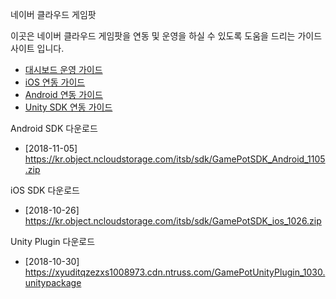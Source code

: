 네이버 클라우드 게임팟


이곳은 네이버 클라우드 게임팟을 연동 및 운영을 하실 수 있도록 도움을 드리는 가이드 사이트 입니다.

* [대시보드 운영 가이드](Dashboard)
* [iOS 연동 가이드](iOS)
* [Android 연동 가이드](Android)
* [Unity SDK 연동 가이드](Unity)



Android SDK 다운로드

- [2018-11-05] https://kr.object.ncloudstorage.com/itsb/sdk/GamePotSDK_Android_1105.zip

iOS SDK 다운로드

- [2018-10-26] https://kr.object.ncloudstorage.com/itsb/sdk/GamePotSDK_ios_1026.zip

Unity Plugin 다운로드

- [2018-10-30] https://xyuditqzezxs1008973.cdn.ntruss.com/GamePotUnityPlugin_1030.unitypackage
